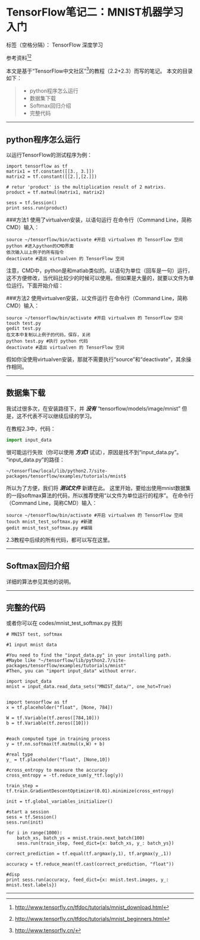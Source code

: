 ﻿# TensorFlow笔记二：MNIST机器学习入门

标签（空格分隔）： TensorFlow 深度学习

参考资料[^MNIST数据下载][^MNIST机器学习入门]

本文是基于“TensorFlow中文社区”[^中文社区]的教程（2.2+2.3）而写的笔记。
本文的目录如下：
> * python程序怎么运行
> * 数据集下载
> * Softmax回归介绍
> * 完整代码

---
## python程序怎么运行
以运行TensorFlow的测试程序为例：
```
import tensorflow as tf
matrix1 = tf.constant([[3., 3.]])
matrix2 = tf.constant([[2.],[2.]])

# retur 'product' is the multiplication result of 2 matrixs.
product = tf.matmul(matrix1, matrix2)

sess = tf.Session()
print sess.run(product)
```

###方法1 使用了virtualven安装，以语句运行
在命令行（Command Line，简称CMD）输入：
```CMD
source ~/tensorflow/bin/activate #开启 virtualven 的 TensorFlow 空间
python #进入python的CMD界面
依次输入以上例子的所有指令
deactivate #退出 virtualven 的 TensorFlow 空间
```
注意，CMD中，python是和matlab类似的。以语句为单位（回车是一句）运行，
这不方便修改，当代码比较少的时候可以使用。但如果是大量的，就要以文件为单位运行。下面开始介绍：

###方法2 使用virtualven安装，以文件运行
在命令行（Command Line，简称CMD）输入：
```CMD
source ~/tensorflow/bin/activate #开启 virtualven 的 TensorFlow 空间
touch test.py
gedit test.py
在文本中复制以上例子的代码，保存，关闭
python test.py #执行 python 代码
deactivate #退出 virtualven 的 TensorFlow 空间
```
假如你没使用virtualven安装，那就不需要执行“source”和“deactivate”，其余操作相同。

---
## 数据集下载
我试过很多次，在安装路径下，并 ***没有*** “tensorflow/models/image/mnist”
但是，这不代表不可以继续后续的学习。

在教程2.3中，代码：
``` python
import input_data
```
很可能运行失败（你可以使用 ***方式1***  试试），原因是找不到“input_data.py”。
“input_data.py”的路径：
```
~/tensorflow/local/lib/python2.7/site-packages/tensorflow/examples/tutorials/mnist$ 
```
所以为了方便，我们将 ***测试文件*** 新建在此。
这里开始，要给出使用mnist数据集的一段softmax算法的代码，所以推荐使用“以文件为单位运行的程序”。
在命令行（Command Line，简称CMD）输入：
```CMD
source ~/tensorflow/bin/activate #开启 virtualven 的 TensorFlow 空间
touch mnist_test_softmax.py #新建
gedit mnist_test_softmax.py #编辑
```
2.3教程中后续的所有代码，都可以写在这里。

---

## Softmax回归介绍
详细的算法参见其他的说明。

---

## 完整的代码
或者你可以在 codes/mnist_test_softmax.py 找到
```
# MNIST test, softmax

#1 input mnist data

#You need to find the "input_data.py" in your installing path.
#Maybe like "~/tensorflow/lib/python2.7/site-packages/tensorflow/examples/tutorials/mnist"
#Then, you can "import input_data" without error.

import input_data
mnist = input_data.read_data_sets("MNIST_data/", one_hot=True)


import tensorflow as tf
x = tf.placeholder("float", [None, 784])

W = tf.Variable(tf.zeros([784,10]))
b = tf.Variable(tf.zeros([10]))


#each computed type in training process
y = tf.nn.softmax(tf.matmul(x,W) + b)

#real type
y_ = tf.placeholder("float", [None,10])

#cross_entropy to measure the accuracy
cross_entropy = -tf.reduce_sum(y_*tf.log(y))

train_step = tf.train.GradientDescentOptimizer(0.01).minimize(cross_entropy)

init = tf.global_variables_initializer()

#start a session
sess = tf.Session()
sess.run(init)

for i in range(1000):
	batch_xs, batch_ys = mnist.train.next_batch(100)
	sess.run(train_step, feed_dict={x: batch_xs, y_: batch_ys})

correct_prediction = tf.equal(tf.argmax(y,1), tf.argmax(y_,1))

accuracy = tf.reduce_mean(tf.cast(correct_prediction, "float"))

#disp
print sess.run(accuracy, feed_dict={x: mnist.test.images, y_: mnist.test.labels})

```

---
[^中文社区]:http://www.tensorfly.cn/

[^MNIST数据下载]: http://www.tensorfly.cn/tfdoc/tutorials/mnist_download.html

[^MNIST机器学习入门]: http://www.tensorfly.cn/tfdoc/tutorials/mnist_beginners.html




